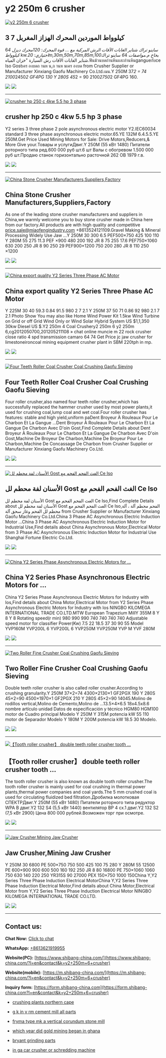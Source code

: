 # y2 250m 6 crusher

<a href="https://swt.shibang-china.com/?l=en&img&k=y2+250m+6+crusher" target="_blank">![y2 250m 6 crusher](http://static.shibang-china.com/all-800x300/742.jpg)</a>

## 3 7 كيلوواط الموردين المحرك الهزاز المغربل
6*4 ساينو تراك شتاير الغابات الآفات الرش المركبة مع … قوة المحرك: 120محرك ديزل كيلوواط kw.اختياري: 20m,30m,50m,70m,85m,100بخاخ م.مواصفات 6*4 ساينو تراك شتاير الغابات الآفات رش السيارة &quot;خزان المياه.ฟันม้วนบดถ่านหินและถ่านหินgangueกับce Iso Gostเคร องบดถ านห น,ถ านห นเคร องบด from Crusher Supplier or Manufacturer Xinxiang Gaofu Machinery Co.Ltd.เมน.Y 250M 37*2 = 74 2100*2450*2 GF4PG 130 Y 280S 45*2 = 90 2100*2750*2 GF4PG 160.


<a href="https://whatsapp.shibangsoft.com/WhatsApp.php" target="_blank" title="WhatsApp">![](http://static.shibang-china.com/icon/whatsapp.png)</a> <a href="https://swt.shibang-china.com/?l=en&icon&k=y2+250m+6+crusher" target="_blank">![](http://static.shibang-china.com/icon/chat-en.png)</a>

---

<a href="https://swt.shibang-china.com/?l=en&img&k=y2+250m+6+crusher" target="_blank">![crusher hp 250 c 4kw 5.5 hp 3 phase](http://static.shibang-china.com/all-800x300/392.jpg)</a>

## crusher hp 250 c 4kw 5.5 hp 3 phase
Y2 series 3 three phase 2 pole asynchronous electric motor Y2.IEC60034 standard 3 three phase asynchronous electric motor.65.YE 132M 6.4.5.5.YE 250M.Get Price Used Mining Motors for Sale: Drive Motors,Reducers,&amp; More Give your.Товары и услугиДвиг.Y 250M (55 кВт 1480) Питатели роторного типа ред.600 000 руб шт.6 шт Валы с обогревом 1.500 000 руб шт.Продаю станок горизонтально расточной 262 ОВ 1979 г.в.


<a href="https://whatsapp.shibangsoft.com/WhatsApp.php" target="_blank" title="WhatsApp">![](http://static.shibang-china.com/icon/whatsapp.png)</a> <a href="https://swt.shibang-china.com/?l=en&icon&k=y2+250m+6+crusher" target="_blank">![](http://static.shibang-china.com/icon/chat-en.png)</a>

---

<a href="https://swt.shibang-china.com/?l=en&img&k=y2+250m+6+crusher" target="_blank">![China Stone Crusher Manufacturers,Suppliers,Factory](http://static.shibang-china.com/all-800x300/294.jpg)</a>

## China Stone Crusher Manufacturers,Suppliers,Factory
As one of the leading stone crusher manufacturers and suppliers in China,we warmly welcome you to buy stone crusher made in China here from our factory.All products are with high quality and competitive price.sale@miaofengindustry.com +8613524121109.Gravel Making &amp; Mineral Processing Widely Use Jaw …Y 250M 30 300 6.5 PEF500&#215;750 425 100 110 Y 280M 55 275 11.3 PEF &#215;900 480 200 192 JR 8 75 255 17.6 PEF750&#215;1060 630 200 250 JR 8 90 250 29 PEF900&#215;1200 750 200 280 JR 8 110 250 &#215;1200


<a href="https://whatsapp.shibangsoft.com/WhatsApp.php" target="_blank" title="WhatsApp">![](http://static.shibang-china.com/icon/whatsapp.png)</a> <a href="https://swt.shibang-china.com/?l=en&icon&k=y2+250m+6+crusher" target="_blank">![](http://static.shibang-china.com/icon/chat-en.png)</a>

---

<a href="https://swt.shibang-china.com/?l=en&img&k=y2+250m+6+crusher" target="_blank">![China export quality Y2 Series Three Phase AC Motor](http://static.shibang-china.com/all-800x300/233.jpg)</a>

## China export quality Y2 Series Three Phase AC Motor
Y 225M 30 40 59.3 0.84 91.5 980 2 7 2.1 Y 250M 37 50 71 0.86 92 980 2.1 7 2.1 Photo Show You may also like Home Wind Power Kit 1.5kw Wind Turbine on Grid or off Grid Wind Only or Wind Solar Hybrid System US $1,1,350 30kw Diesel US $.Y2 250m 4 Coal Crushery2 250m 6 y2 250m 6,cg2012050700,201205211108 &#187; chat online muncie m 22 rock crusher close ratio 4 spd transmission camaro 64 74 Get Price jc jaw crusher for limestoneironcoal mining equipment crusher plant in SBM 220tph in mp.


<a href="https://whatsapp.shibangsoft.com/WhatsApp.php" target="_blank" title="WhatsApp">![](http://static.shibang-china.com/icon/whatsapp.png)</a> <a href="https://swt.shibang-china.com/?l=en&icon&k=y2+250m+6+crusher" target="_blank">![](http://static.shibang-china.com/icon/chat-en.png)</a>

---

<a href="https://swt.shibang-china.com/?l=en&img&k=y2+250m+6+crusher" target="_blank">![Four Teeth Roller Coal Crusher Coal Crushing Gaofu Sieving](http://static.shibang-china.com/all-800x300/1162.jpg)</a>

## Four Teeth Roller Coal Crusher Coal Crushing Gaofu Sieving
Four roller crusher,also named four teeth roller crusher,which has successfully replaced the hammer crusher used by most power plants,it used for crushing coal,lump coal and wet coal.Four roller crusher has features: stable and high yield,uniform paDent Broyeur &#192; Rouleaux Pour Le Charbon Et La Gangue …Dent Broyeur &#192; Rouleaux Pour Le Charbon Et La Gangue De Charbon Avec D'oin Gost,Find Complete Details about Dent Broyeur &#192; Rouleaux Pour Le Charbon Et La Gangue De Charbon Avec D'oin Gost,Machine De Broyeur De Charbon,Machine De Broyeur Pour Le Charbon,Machine De Concassage De Charbon from Crusher Supplier or Manufacturer Xinxiang Gaofu Machinery Co.Ltd.


<a href="https://whatsapp.shibangsoft.com/WhatsApp.php" target="_blank" title="WhatsApp">![](http://static.shibang-china.com/icon/whatsapp.png)</a> <a href="https://swt.shibang-china.com/?l=en&icon&k=y2+250m+6+crusher" target="_blank">![](http://static.shibang-china.com/icon/chat-en.png)</a>

---

<a href="https://swt.shibang-china.com/?l=en&img&k=y2+250m+6+crusher" target="_blank">![الأسنان لفة محطم لل Gost الغث الفحم الفحم مع Ce Iso](http://static.shibang-china.com/all-800x300/1287.jpg)</a>

## الأسنان لفة محطم لل Gost الغث الفحم الفحم مع Ce Iso
الأسنان لفة محطم لل Gost الغث الفحم الفحم مع Ce Iso,Find Complete Details about الأسنان لفة محطم لل Gost الغث الفحم الفحم مع Ce Iso,الفحم محطم آلة ، آلة محطم لل الفحم وغاز سحق آلة from Crusher Supplier or Manufacturer Xinxiang Gaofu Machinery Co.Ltd.China 3 Phase AC Asynchronous Electric Induction Motor …China 3 Phase AC Asynchronous Electric Induction Motor for Industrial Use,Find details about China Asynchronous Motor,Electrical Motor from 3 Phase AC Asynchronous Electric Induction Motor for Industrial Use Shanghai Fortune Electric Co.Ltd.


<a href="https://whatsapp.shibangsoft.com/WhatsApp.php" target="_blank" title="WhatsApp">![](http://static.shibang-china.com/icon/whatsapp.png)</a> <a href="https://swt.shibang-china.com/?l=en&icon&k=y2+250m+6+crusher" target="_blank">![](http://static.shibang-china.com/icon/chat-en.png)</a>

---

<a href="https://swt.shibang-china.com/?l=en&img&k=y2+250m+6+crusher" target="_blank">![China Y2 Series Phase Asynchronous Electric Motors for …](http://static.shibang-china.com/all-800x300/605.jpg)</a>

## China Y2 Series Phase Asynchronous Electric Motors for …
China Y2 Series Phase Asynchronous Electric Motors for Industry with Ios,Find details about China Motor,Electrical Motor from Y2 Series Phase Asynchronous Electric Motors for Industry with Ios NINGBO KILOMEGA INTERNATIONAL TRADE CO.LTD.MTW European Trapezium MillY 355M 8 Y 8 Y 8 Rotating speed(r min) 980 990 990 740 740 740 740 Adjustable speed motor for classifier Power(Kw) 7.5 22 18.5 37 30 90 55 Model YVP160M YVP200L 6 YVP200L 6 YVP250M YVP250M YVP M YVF 280M


<a href="https://whatsapp.shibangsoft.com/WhatsApp.php" target="_blank" title="WhatsApp">![](http://static.shibang-china.com/icon/whatsapp.png)</a> <a href="https://swt.shibang-china.com/?l=en&icon&k=y2+250m+6+crusher" target="_blank">![](http://static.shibang-china.com/icon/chat-en.png)</a>

---

<a href="https://swt.shibang-china.com/?l=en&img&k=y2+250m+6+crusher" target="_blank">![Two Roller Fine Crusher Coal Crushing Gaofu Sieving](http://static.shibang-china.com/all-800x300/1206.jpg)</a>

## Two Roller Fine Crusher Coal Crushing Gaofu Sieving
Double teeth roller crusher is also called roller crusher.According to crushing granularity.Y 250M 37&#215;2=74 4300&#215;2130&#215;1 GF2PGX 190 Y 280S 45&#215;2=90 4500&#215;1970&#215;1 GF2PGX 210 Y 280S 45&#215;2=90 14045.Molino de rodillos vertical,Molino de Cemento,Molino de …13.5&#215;4&#215;6.5 18x4.5x8.6 nombre art&#237;culo unidad Datos de especificaci&#243;n y t&#233;cnico HGM80 HGM100 motor de Cuadro principal Modelo Y 250M Y 315M potencia kW 55 110 motor de Separador Modelo Y 180M Y 200M potencia kW 18.5 30 Modelo.


<a href="https://whatsapp.shibangsoft.com/WhatsApp.php" target="_blank" title="WhatsApp">![](http://static.shibang-china.com/icon/whatsapp.png)</a> <a href="https://swt.shibang-china.com/?l=en&icon&k=y2+250m+6+crusher" target="_blank">![](http://static.shibang-china.com/icon/chat-en.png)</a>

---

<a href="https://swt.shibang-china.com/?l=en&img&k=y2+250m+6+crusher" target="_blank">![【Tooth roller crusher】 double teeth roller crusher tooth …](http://static.shibang-china.com/all-800x300/803.jpg)</a>

## 【Tooth roller crusher】 double teeth roller crusher tooth …
The tooth roller crusher is also known as double tooth roller crusher.The tooth roller crusher is mainly used for coal crushing in thermal power plants,thermal power companies and coal yards.The 5 mm crushed coal is used for circulating fluidized bed filtration.Дробилка молотковая СПЕКТРДвиг.Y 250M (55 кВт 1480) Питатели роторного типа редуктор WPA B двиг.Y2 132 S4 (5,5 кВт 1440) вентилятор ВР 4 сх.1 двиг.Y2 132 S2 (7,5 кВт 2900) Цена 800 000 рублей.Возможен торг при осмотре.


<a href="https://whatsapp.shibangsoft.com/WhatsApp.php" target="_blank" title="WhatsApp">![](http://static.shibang-china.com/icon/whatsapp.png)</a> <a href="https://swt.shibang-china.com/?l=en&icon&k=y2+250m+6+crusher" target="_blank">![](http://static.shibang-china.com/icon/chat-en.png)</a>

---

<a href="https://swt.shibang-china.com/?l=en&img&k=y2+250m+6+crusher" target="_blank">![Jaw Crusher,Mining Jaw Crusher](http://static.shibang-china.com/all-800x300/142.jpg)</a>

## Jaw Crusher,Mining Jaw Crusher
Y 250M 30 6800 PE 500&#215;750 750 500 425 100 75 280 Y 280M 55 12500 PE 600&#215;900 900 600 500 160 192 250 JR 8 80 16800 PE 750&#215;1060 1060 750 630 140 220 250 YR315S 90 27000 PEX 150&#215;750 1000 150China Y,Y2 Series Three Phase Induction Electrical MotorChina Y,Y2 Series Three Phase Induction Electrical Motor,Find details about China Motor,Electrical Motor from Y,Y2 Series Three Phase Induction Electrical Motor NINGBO KILOMEGA INTERNATIONAL TRADE CO.LTD.


<a href="https://whatsapp.shibangsoft.com/WhatsApp.php" target="_blank" title="WhatsApp">![](http://static.shibang-china.com/icon/whatsapp.png)</a> <a href="https://swt.shibang-china.com/?l=en&icon&k=y2+250m+6+crusher" target="_blank">![](http://static.shibang-china.com/icon/chat-en.png)</a>

---
## Contact us:

**Chat Now:** [Click to chat](https://swt.shibang-china.com?l=en&contact&k=y2+250m+6+crusher)

**WhatsApp:**  [+8613621919955](https://whatsapp.shibangsoft.com/WhatsApp.php)

**Website(PC):** [https://www.shibang-china.com/](https://www.shibang-china.com/?l=en&contact&k=y2+250m+6+crusher)

**Website(mobile):** [https://m.shibang-china.com/](https://m.shibang-china.com/?l=en&contact&k=y2+250m+6+crusher)

**Inquiry form:** [https://form.shibang-china.com](https://form.shibang-china.com?l=en&contact&k=y2+250m+6+crusher)

* [crushing plants northern cape](../158/crushing%20plants%20northern%20cape.md)

* [g k in v rm cement mill all parts](../151/g%20k%20in%20v%20rm%20cement%20mill%20all%20parts.md)

* [fryma type mk a vertical corundum stone mill](../152/fryma%20type%20mk%20a%20vertical%20corundum%20stone%20mill.md)

* [which year did gold mining began in ghana](../159/which%20year%20did%20gold%20mining%20began%20in%20ghana.md)

* [bryant grinding parts](../153/bryant%20grinding%20parts.md)

* [in ga car crusher or schredding machine](../160/in%20ga%20car%20crusher%20or%20schredding%20machine.md)